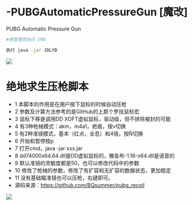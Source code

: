# -PUBGAutomaticPressureGun [魔改]
PUBG Automatic Pressure Gun


```bash
#用管理员执行 CMD

执行 java -jar JDLYB
```
![](http://zmatsh.b0.upaiyun.com/demos/2d7a5897-b08c-4eff-8d17-a255d7605e9b.png)



# 绝地求生压枪脚本

* 1 本脚本的作用是在用户按下鼠标的时候自动压枪
* 2 参数及计算方法参考的是GitHub的上那个罗技鼠标宏
* 3 鼠标下移是调用DD XOFT虚拟鼠标，驱动级，但不排除被封的可能
* 4 有3种枪械模式：akm，m4a1，疤痕，按v切换
* 5 有2种准镜模式，基本（红点，全息）和4倍，按Ñ切换
* 6 开始和暂停按p
* 7 打开cmd，java -jar xxx.jar
* 8 dd74000x64.64.dll是DD虚拟鼠标的，雅各布-1.18-x64.dll是语音的
* 9 默认准镜的灵敏度都是50，也可以修改代码中的参数
* 10 修改了枪械的参数，修改了有扩容和无扩容的数据状态，更加稳定
* 11 没有基础瞄准镜也可以压枪，右键即可。
* 源码来源：https://github.com/BQsummer/pubg_recoil



![](http://zmatsh.b0.upaiyun.com/demos/73a08063-fea5-4ef5-be15-8ad034c0f2a3.gif)


